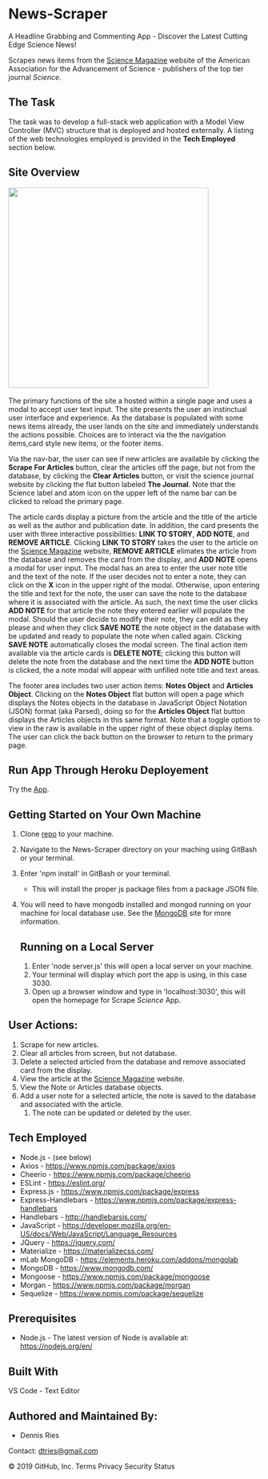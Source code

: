 # News-Scraper
A Headline Grabbing and Commenting App - Discover the Latest Cutting Edge Science News!

Scrapes news items from the [Science Magazine](sciencemag.org) website of the American Association for the Advancement of Science - publishers of the top tier journal *Science*.  

## The Task 
The task was to develop a full-stack web application with a Model View Controller (MVC) structure that is deployed and hosted externally. A listing of the web technologies employed is provided in the **Tech Employed** section below.

## Site Overview 

<div align="left">
    <img src="/public/images/Scraper_Main.png" width="400px"</img> 
</div>
<br>
The primary functions of the site a hosted within a single page and uses a modal to accept user text input. The site presents the user  an instinctual user interface and experience. As the database is populated with some news items already, the user lands on the site and immediately understands the actions possible. Choices are to interact via the  the navigation items,card style new items, or the footer items. 

Via the nav-bar, the user can see if new articles are available by clicking the **Scrape For Articles** button, clear the articles off the page, but not from the database, by clicking the **Clear Articles** button, or visit the science journal website by clicking the flat button labeled **The Journal**. Note that the Science label and atom icon on the upper left of the name bar can be clicked to reload the primary page.

The article cards display a picture from the article and the title of the article as well as the author and publication date. In addition, the card presents the user with three interactive possibilities: **LINK TO STORY**, **ADD NOTE**, and **REMOVE ARTICLE**. Clicking **LINK TO STORY** takes the user to the article on the [Science Magazine](sciencemag.org) website, **REMOVE ARTICLE** elimates the article from the database and removes the card from the display, and **ADD NOTE** opens a modal for user input. The modal has an area to enter the user note title and the text of the note. If the user decides not to enter a note, they can click on the **X** icon in the upper right of the modal. Otherwise, upon entering the title and text for the note, the user can save the note to the database where it is associated with the article. As such, the next time the user clicks **ADD NOTE** for that article the note they entered earlier will populate the modal. Should the user decide to modify their note, they can edit as they please and when they click **SAVE NOTE** the note object in the database with be updated and ready to populate the note when called again. Clicking **SAVE NOTE** automatically closes the modal screen. The final action item available via the article cards is **DELETE NOTE**; clicking this button will delete the note from the database and the next time the **ADD NOTE** button is clicked, the a note modal will appear with unfilled note title and text areas.

The footer area includes two user action items: **Notes Object** and **Articles Object**. Clicking on the **Notes Object** flat button will open a page which displays the Notes objects in the database in JavaScript Object Notation (JSON) format (aka Parsed), doing so for the **Articles Object** flat button displays the Articles objects in this same format. Note that a toggle option to view in the raw is available in the upper right of these object display items. The user can click the back button on the browser to return to the primary page.

## Run App Through Heroku Deployement
Try the [App](https://mighty-inlet-33800.herokuapp.com/).
 
## Getting Started on Your Own Machine
1. Clone [repo](https://github.com/dtries/News-Scraper.git) to your machine. 
1. Navigate to the News-Scraper directory on your maching using GitBash or your terminal.
1. Enter 'npm install' in GitBash or your terminal.
   * This will install the proper js package files from a package JSON file.
1. You will need to have mongodb installed and mongod running on your machine for local database use. See the [MongoDB](https://www.mongodb.com/) site for more information.
   
   ## Running on a Local Server
   1. Enter 'node server.js' this will open a local server on your machine. 
   1. Your terminal will display which port the app is using, in this case 3030.
   1. Open up a browser window and type in 'localhost:3030', this will open the homepage for Scrape *Science* App.
     
## User Actions:
   1. Scrape for new articles.       
   1. Clear all articles from screen, but not database.
   1. Delete a selected articled from the database and remove associated card from the display.
   1. View the article at the [Science Magazine](sciencemag.org) website.
   1. View the Note or Articles database objects.
   1. Add a user note for a selected article, the note is saved to the database and associated with the article.
       1. The note can be updated or deleted by the user.
   
## Tech Employed
* Node.js - (see below)
* Axios - https://www.npmjs.com/package/axios
* Cheerio - https://www.npmjs.com/package/cheerio
* ESLint - https://eslint.org/
* Express.js - https://www.npmjs.com/package/express
* Express-Handlebars - https://www.npmjs.com/package/express-handlebars
* Handlebars - http://handlebarsjs.com/
* JavaScript - https://developer.mozilla.org/en-US/docs/Web/JavaScript/Language_Resources
* JQuery - https://jquery.com/
* Materialize - https://materializecss.com/
* mLab MongoDB - https://elements.heroku.com/addons/mongolab
* MongoDB - https://www.mongodb.com/
* Mongoose - https://www.npmjs.com/package/mongoose
* Morgan - https://www.npmjs.com/package/morgan
* Sequelize - https://www.npmjs.com/package/sequelize

## Prerequisites
* Node.js - The latest version of Node is available at: https://nodejs.org/en/

## Built With
VS Code - Text Editor
## Authored and Maintained By:
* Dennis Ries

Contact: dtries@gmail.com

© 2019 GitHub, Inc.
Terms
Privacy
Security
Status
